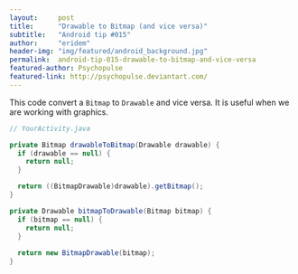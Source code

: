 ```yaml
---
layout:     post
title:      "Drawable to Bitmap (and vice versa)"
subtitle:   "Android tip #015"
author:     "eridem"
header-img: "img/featured/android_background.jpg"
permalink:  android-tip-015-drawable-to-bitmap-and-vice-versa
featured-author: Psychopulse
featured-link: http://psychopulse.deviantart.com/
---
```


This code convert a `Bitmap` to `Drawable` and vice versa. It is useful when we are working with graphics.

```java
// YourActivity.java

private Bitmap drawableToBitmap(Drawable drawable) {
  if (drawable == null) {
    return null;
  }

  return ((BitmapDrawable)drawable).getBitmap();
}

private Drawable bitmapToDrawable(Bitmap bitmap) {
  if (bitmap == null) {
    return null;
  }
  
  return new BitmapDrawable(bitmap);
}
```